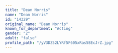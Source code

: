 ```yaml
---
title: "Dean Norris"
name: "Dean Norris"
id: "14329"
original_name: "Dean Norris"
known_for_department: "Acting"
gender: "2"
adult: "false"
profile_path: "/yV3DZ52LYRf5F605xRas5BEcJrZ.jpg"
---
```

